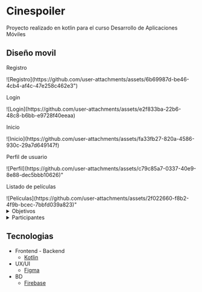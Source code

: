 # Cinespoiler
Proyecto realizado en kotlin para el curso Desarrollo de Aplicaciones Móviles

## Diseño movil
<p>Registro</p>
![Registro](https://github.com/user-attachments/assets/6b69987d-be46-4cb4-af4c-47e258c462e3")
<p>Login</p>
![Login](https://github.com/user-attachments/assets/e2f833ba-22b6-48c8-b6bb-e9728f40eeaa)
<p>Inicio</p>
![Inicio](https://github.com/user-attachments/assets/fa33fb27-820a-4586-930c-29a7d649147f)
<p>Perfil de usuario</p>
![Perfil](https://github.com/user-attachments/assets/c79c85a7-0337-40e9-8e88-dec5bbb10626)"
<p>Listado de películas</p>
![Películas](https://github.com/user-attachments/assets/2f022660-f8b2-4f9b-bcec-7bbfd039a823)"


<details hide>
    <summary>Objetivos</summary>
      <p>Plataforma movil agradable para el usuario e intuitiva</p>
      <p>Control de Sesiones dependiendo el rol de usuario</p>
      <p>Visualizar actualizaciones en tiempo real</p>
</details>

<details hide>
    <summary>Participantes</summary>
    <p>Hearly Sebastian Huertas Perez - Frontend / Backend / UI/UX</p>
    <p>Giampierre Soto Vargas - Backend / Base de datos</p>
    <p>Leinad Huapaya Alvarado - Frontend / Backend</p>
    <p>Jean Carlos Caldas Tello - Backend</p>
    <p>Eduardo Soto Vargas - Backend / Tester</p>
    <p>Cristian Velasquez Neciosup - Backend</p>
</details>

## Tecnologias

- Frontend - Backend
    - [Kotlin](https://kotlinlang.org/docs/home.html)
- UX/UI
    - [Figma](https://www.figma.com/)
- BD
    - [Firebase](https://firebase.google.com/docs?authuser=0&%3Bhl=es&hl=es)




